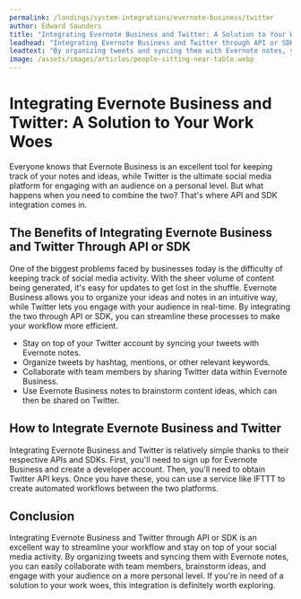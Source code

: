```yaml
---
permalink: /landings/system-integrations/evernote-business/twitter
author: Edward Saunders
title: "Integrating Evernote Business and Twitter: A Solution to Your Work Woes"
leadhead: "Integrating Evernote Business and Twitter through API or SDK is an excellent way to streamline your workflow and stay on top of your social media activity"
leadtext: "By organizing tweets and syncing them with Evernote notes, you can easily collaborate with team members, brainstorm ideas, and engage with your audience on a more personal level. If you're in need of a solution to your work woes, this integration is definitely worth exploring."
image: /assets/images/articles/people-sitting-near-table.webp
---
```

<div class="arttext">    <h1>Integrating Evernote Business and Twitter: A Solution to Your Work Woes</h1>
    <p>Everyone knows that Evernote Business is an excellent tool for keeping track of your notes and ideas, while Twitter is the ultimate social media platform for engaging with an audience on a personal level. But what happens when you need to combine the two? That's where API and SDK integration comes in.</p>
    <h2>The Benefits of Integrating Evernote Business and Twitter Through API or SDK</h2>
    <p>One of the biggest problems faced by businesses today is the difficulty of keeping track of social media activity. With the sheer volume of content being generated, it's easy for updates to get lost in the shuffle. Evernote Business allows you to organize your ideas and notes in an intuitive way, while Twitter lets you engage with your audience in real-time. By integrating the two through API or SDK, you can streamline these processes to make your workflow more efficient.</p>
    <ul>
      <li>Stay on top of your Twitter account by syncing your tweets with Evernote notes.</li>
      <li>Organize tweets by hashtag, mentions, or other relevant keywords.</li>
      <li>Collaborate with team members by sharing Twitter data within Evernote Business.</li>
      <li>Use Evernote Business notes to brainstorm content ideas, which can then be shared on Twitter.</li>
    </ul>
    <h2>How to Integrate Evernote Business and Twitter</h2>
    <p>Integrating Evernote Business and Twitter is relatively simple thanks to their respective APIs and SDKs. First, you'll need to sign up for Evernote Business and create a developer account. Then, you'll need to obtain Twitter API keys. Once you have these, you can use a service like IFTTT to create automated workflows between the two platforms.</p>
    <h2>Conclusion</h2>
    <p>Integrating Evernote Business and Twitter through API or SDK is an excellent way to streamline your workflow and stay on top of your social media activity. By organizing tweets and syncing them with Evernote notes, you can easily collaborate with team members, brainstorm ideas, and engage with your audience on a more personal level. If you're in need of a solution to your work woes, this integration is definitely worth exploring.</p>
</div>